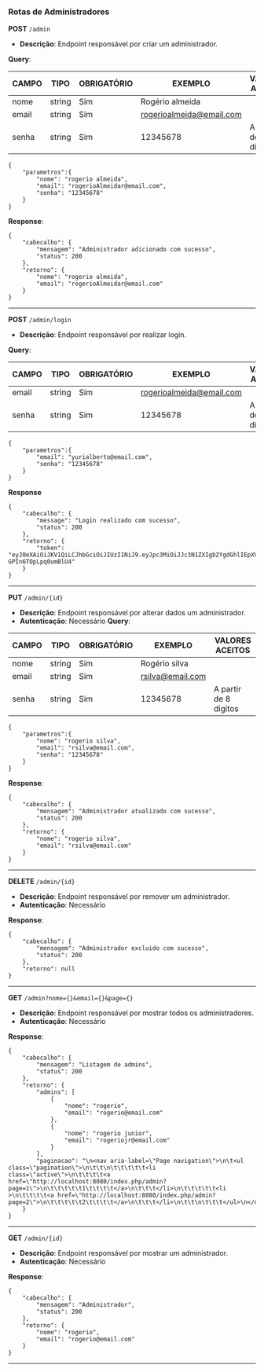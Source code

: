 ### Rotas de Administradores

**POST** `/admin`

- **Descrição**: Endpoint responsável por criar um administrador.

**Query**:

| CAMPO        | TIPO   | OBRIGATÓRIO   | EXEMPLO                  | VALORES ACEITOS         |
| ------------ | ------ | ------------- | ------------------------ | ----------------------- |
| nome         | string | Sim           | Rogério almeida          |                         |
| email        | string | Sim           | rogerioalmeida@email.com |                         |
| senha        | string | Sim           | 12345678                 | A partir de 8 digitos   |

```
{
    "parametros":{
        "nome": "rogerio almeida",
        "email": "rogerioAlmeidar@email.com",
        "senha": "12345678"
    }
}

```

**Response**:

```
{
    "cabecalho": {
        "mensagem": "Administrador adicionado com sucesso",
        "status": 200
    },
    "retorno": {
        "nome": "rogerio almeida",
        "email": "rogerioAlmeidar@email.com"
    }
}
```

---

**POST** `/admin/login`

- **Descrição**: Endpoint responsável por realizar login.

**Query**:

| CAMPO        | TIPO   | OBRIGATÓRIO   | EXEMPLO                  | VALORES ACEITOS         |
| ------------ | ------ | ------------- | ------------------------ | ----------------------- |
| email        | string | Sim           | rogerioalmeida@email.com |                         |
| senha        | string | Sim           | 12345678                 | A partir de 8 digitos   |

```
{
    "parametros":{
        "email": "yurialberto@email.com",
        "senha": "12345678"
    }
}
```

**Response**

```
{
    "cabecalho": {
        "message": "Login realizado com sucesso",
        "status": 200
    },
    "retorno": {
        "token": "eyJ0eXAiOiJKV1QiLCJhbGciOiJIUzI1NiJ9.eyJpc3MiOiJJc3N1ZXIgb2YgdGhlIEpXVCIsImF1ZCI6IkF1ZGllbmNlIHRoYXQgdGhlIEpXVCIsInN1YiI6IlN1YmplY3Qgb2YgdGhlIEpXVCIsImlhdCI6MTc0MDc2OTA4MywiZXhwIjoxNzQwNzcyNjgzLCJlbWFpbCI6Inl1cmlhbGJlcnRvQGVtYWlsLmNvbSJ9.AiUqQadeN8RGPvY0Fm0Yc9pf-GPIn6TOpLpq0umBlU4"
    }
}
```

---

**PUT** `/admin/{id}`

- **Descrição**: Endpoint responsável por alterar dados um administrador.
- **Autenticação**: Necessário
**Query**:

| CAMPO        | TIPO   | OBRIGATÓRIO   | EXEMPLO                  | VALORES ACEITOS         |
| ------------ | ------ | ------------- | ------------------------ | ----------------------- |
| nome         | string | Sim           | Rogério silva            |                         |
| email        | string | Sim           | rsilva@email.com         |                         |
| senha        | string | Sim           | 12345678                 | A partir de 8 digitos   |

```
{
    "parametros":{
        "nome": "rogerio silva",
        "email": "rsilva@email.com",
        "senha": "12345678"
    }
}

```

**Response**:

```
{
    "cabecalho": {
        "mensagem": "Administrador atualizado com sucesso",
        "status": 200
    },
    "retorno": {
        "nome": "rogerio silva",
        "email": "rsilva@email.com"
    }
}
```

---

**DELETE** `/admin/{id}`

- **Descrição**: Endpoint responsável por remover um administrador.
- **Autenticação**: Necessário

**Response**:

```
{
    "cabecalho": {
        "mensagem": "Administrador excluido com sucesso",
        "status": 200
    },
    "retorno": null
}
```

---

**GET** `/admin?nome={}&email={}&page={}`

- **Descrição**: Endpoint responsável por mostrar todos os administradores.
- **Autenticação**: Necessário

**Response**:

```
{
    "cabecalho": {
        "mensagem": "Listagem de admins",
        "status": 200
    },
    "retorno": {
        "admins": [
            {
                "nome": "rogerio",
                "email": "rogerio@email.com"
            },
            {
                "nome": "rogerio junior",
                "email": "rogeriojr@email.com"
            }
        ],
        "paginacao": "\n<nav aria-label=\"Page navigation\">\n\t<ul class=\"pagination\">\n\t\t\n\t\t\t\t\t<li class=\"active\">\n\t\t\t\t<a href=\"http://localhost:8080/index.php/admin?page=1\">\n\t\t\t\t\t1\t\t\t\t</a>\n\t\t\t</li>\n\t\t\t\t\t<li >\n\t\t\t\t<a href=\"http://localhost:8080/index.php/admin?page=2\">\n\t\t\t\t\t2\t\t\t\t</a>\n\t\t\t</li>\n\t\t\n\t\t\t</ul>\n</nav>\n"
    }
}
```

---

**GET** `/admin/{id}`

- **Descrição**: Endpoint responsável por mostrar um administrador.
- **Autenticação**: Necessário

**Response**:

```
{
    "cabecalho": {
        "mensagem": "Administrador",
        "status": 200
    },
    "retorno": {
        "nome": "rogerio",
        "email": "rogerio@email.com"
    }
}
```

---